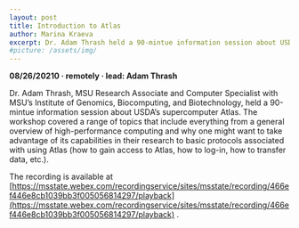 ```yaml
---
layout: post
title: Introduction to Atlas
author: Marina Kraeva
excerpt: Dr. Adam Thrash held a 90-mintue information session about USDA’s supercomputer Atlas.
#picture: /assets/img/
---
```


**08/26/20210 &middot;   remotely  &middot;   lead: Adam Thrash**   

Dr. Adam Thrash, MSU Research Associate and Computer Specialist with MSU’s Institute of Genomics, Biocomputing, and Biotechnology, held a 90-mintue information session about 
USDA’s supercomputer Atlas. The workshop covered a range of topics that include everything from a general overview of high-performance computing and why one might want to take 
advantage of its capabilities in their research to basic protocols associated with using Atlas (how to gain access to Atlas, how to log-in, how to transfer data, etc.).

The recording is available at [https://msstate.webex.com/recordingservice/sites/msstate/recording/466ef446e8cb1039bb3f005056814297/playback](https://msstate.webex.com/recordingservice/sites/msstate/recording/466ef446e8cb1039bb3f005056814297/playback) .
